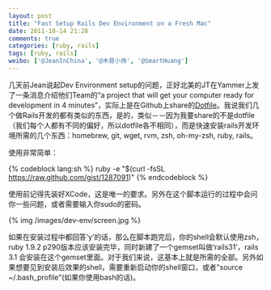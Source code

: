 ```yaml
---
layout: post
title: "Fast Setup Rails Dev Environment on a Fresh Mac"
date: 2011-10-14 21:28
comments: true
categories: [ruby, rails]
tags: [ruby, rails]
weibo: ['@JeanInChina', '@木易小伟', '@SmartHuang']
---
```

几天前Jean说起Dev Environment setup的问题，正好北美的JT在Yammer上发了一条消息介绍他们Team的“a project that will get your computer ready for development in 4 minutes”，实际上是在Github上share的[Dotfile](https://github.com/mleglise/dotfiles-public)。我说我们几个做Rails开发的都有类似的东西，是的，类似－－因为我要share的不是dotfile（我们每个人都有不同的偏好，所以dotfile各不相同），而是快速安装rails开发环境所需的几个东西：homebrew, git, wget, rvm, zsh, oh-my-zsh, ruby, rails。

使用非常简单：

{% codeblock lang:sh %}
ruby -e "$(curl -fsSL https://raw.github.com/gist/1287091)"
{% endcodeblock %}

使用前记得先装好XCode，这是唯一的要求。另外在这个脚本运行的过程中会问你一些问题，或者需要输入你sudo的密码。

{% img /images/dev-env/screen.jpg %}

如果在安装过程中都回答‘y’的话，那么在脚本跑完后，你的shell会默认使用zsh，ruby 1.9.2 p290版本应该安装完毕，同时新建了一个gemset叫做‘rails31’，rails 3.1 会安装在这个gemset里面。对于我们来说，这基本上就是所需的全部。另外如果想要见到安装后效果的shell，需要重新启动你的shell窗口，或者"source ~/.bash_profile"(如果你使用bash的话)。